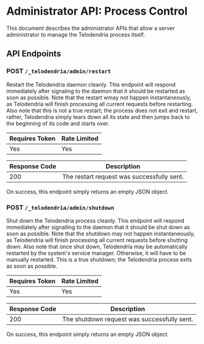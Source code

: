 # Administrator API: Process Control

This document describes the administrator APIs that allow a server
administrator to manage the Telodendria process itself.

## API Endpoints

### **POST** `/_telodendria/admin/restart`

Restart the Telodendria daemon cleanly. This endpoint will respond
immediately after signaling to the daemon that it should be restarted
as soon as possible. Note that the restart wmay not happen
instantaneously, as Telodendria will finish processing all current
requests before restarting. Also note that this is not a true restart;
the process does not exit and restart, rather, Telodendria simply tears
down all its state and then jumps back to the beginning of its code and
starts over.

| Requires Token | Rate Limited |
|----------------|--------------|
| Yes            | Yes          |

| Response Code | Description |
|---------------|-------------|
| 200           | The restart request was successfully sent.|

On success, this endpoint simply returns an empty JSON object.

### **POST** `/_telodendria/admin/shutdown`

Shut down the Telodendria process cleanly. This endpoint will respond
immediately after signalling to the daemon that it should be shut
down as soon as possible. Note that the shutdown may not happen
instantaneously, as Telodendria will finish processing all current
requests before shutting down. Also note that once shut down, Telodendria
may be automatically restarted by the system's service manager.
Otherwise, it will have to be manually restarted. This is a true
shutdown; the Telodendria process exits as soon as possible.

| Requires Token | Rate Limited |
|----------------|--------------|
| Yes            | Yes          |

| Response Code | Description |
|---------------|-------------|
| 200           | The shutdown request was successfully sent.|

On success, this endpoint simply returns an empty JSON object.

